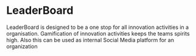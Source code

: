# LeaderBoard
LeaderBoard is designed to be a one stop for all innovation activities in a organisation. Gamification of innovation activities keeps the teams spirits high. Also this can be used as internal Social Media platform for an organization
